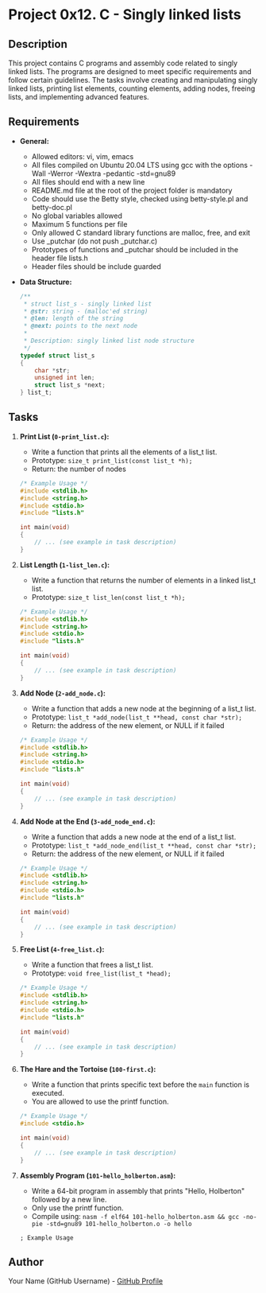 
# Project 0x12. C - Singly linked lists

## Description

This project contains C programs and assembly code related to singly linked lists. The programs are designed to meet specific requirements and follow certain guidelines. The tasks involve creating and manipulating singly linked lists, printing list elements, counting elements, adding nodes, freeing lists, and implementing advanced features.

## Requirements

- **General:**
  - Allowed editors: vi, vim, emacs
  - All files compiled on Ubuntu 20.04 LTS using gcc with the options -Wall -Werror -Wextra -pedantic -std=gnu89
  - All files should end with a new line
  - README.md file at the root of the project folder is mandatory
  - Code should use the Betty style, checked using betty-style.pl and betty-doc.pl
  - No global variables allowed
  - Maximum 5 functions per file
  - Only allowed C standard library functions are malloc, free, and exit
  - Use _putchar (do not push _putchar.c)
  - Prototypes of functions and _putchar should be included in the header file lists.h
  - Header files should be include guarded

- **Data Structure:**
  ```c
  /**
   * struct list_s - singly linked list
   * @str: string - (malloc'ed string)
   * @len: length of the string
   * @next: points to the next node
   *
   * Description: singly linked list node structure
   */
  typedef struct list_s
  {
      char *str;
      unsigned int len;
      struct list_s *next;
  } list_t;
  ```

## Tasks

1. **Print List (`0-print_list.c`):**
   - Write a function that prints all the elements of a list_t list.
   - Prototype: `size_t print_list(const list_t *h);`
   - Return: the number of nodes

   ```c
   /* Example Usage */
   #include <stdlib.h>
   #include <string.h>
   #include <stdio.h>
   #include "lists.h"

   int main(void)
   {
       // ... (see example in task description)
   }
   ```

2. **List Length (`1-list_len.c`):**
   - Write a function that returns the number of elements in a linked list_t list.
   - Prototype: `size_t list_len(const list_t *h);`

   ```c
   /* Example Usage */
   #include <stdlib.h>
   #include <string.h>
   #include <stdio.h>
   #include "lists.h"

   int main(void)
   {
       // ... (see example in task description)
   }
   ```

3. **Add Node (`2-add_node.c`):**
   - Write a function that adds a new node at the beginning of a list_t list.
   - Prototype: `list_t *add_node(list_t **head, const char *str);`
   - Return: the address of the new element, or NULL if it failed

   ```c
   /* Example Usage */
   #include <stdlib.h>
   #include <string.h>
   #include <stdio.h>
   #include "lists.h"

   int main(void)
   {
       // ... (see example in task description)
   }
   ```

4. **Add Node at the End (`3-add_node_end.c`):**
   - Write a function that adds a new node at the end of a list_t list.
   - Prototype: `list_t *add_node_end(list_t **head, const char *str);`
   - Return: the address of the new element, or NULL if it failed

   ```c
   /* Example Usage */
   #include <stdlib.h>
   #include <string.h>
   #include <stdio.h>
   #include "lists.h"

   int main(void)
   {
       // ... (see example in task description)
   }
   ```

5. **Free List (`4-free_list.c`):**
   - Write a function that frees a list_t list.
   - Prototype: `void free_list(list_t *head);`

   ```c
   /* Example Usage */
   #include <stdlib.h>
   #include <string.h>
   #include <stdio.h>
   #include "lists.h"

   int main(void)
   {
       // ... (see example in task description)
   }
   ```

6. **The Hare and the Tortoise (`100-first.c`):**
   - Write a function that prints specific text before the `main` function is executed.
   - You are allowed to use the printf function.

   ```c
   /* Example Usage */
   #include <stdio.h>

   int main(void)
   {
       // ... (see example in task description)
   }
   ```

7. **Assembly Program (`101-hello_holberton.asm`):**
   - Write a 64-bit program in assembly that prints "Hello, Holberton" followed by a new line.
   - Only use the printf function.
   - Compile using: `nasm -f elf64 101-hello_holberton.asm && gcc -no-pie -std=gnu89 101-hello_holberton.o -o hello`

   ```assembly
   ; Example Usage
   ```

## Author

Your Name (GitHub Username) - [GitHub Profile](https://github.com/KDAVID9h)
